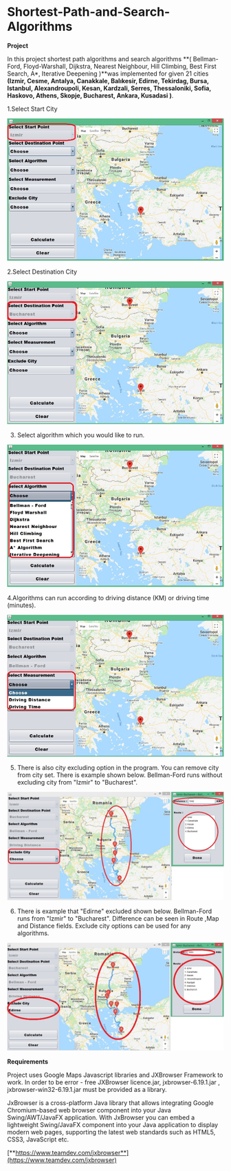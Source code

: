 # Shortest-Path-and-Search-Algorithms


**Project**

In this project shortest path algorithms and search algorithms **( Bellman-Ford, Floyd-Warshall, Dijkstra, Nearest Neighbour, Hill Climbing, Best First Search, A\*, Iterative Deepening )**was implemented for given 21 cities **(Izmir, Cesme, Antalya, Canakkale, Balıkesir, Edirne, Tekirdag, Bursa, Istanbul, Alexandroupoli, Kesan, Kardzali, Serres, Thessaloniki, Sofia, Haskovo, Athens, Skopje, Bucharest, Ankara, Kusadasi )**.

1.Select Start City

![](https://github.com/ilhans/Shortest-Path-and-Search-Algorithms/blob/master/img/start.jpg)

2.Select Destination City

![](https://github.com/ilhans/Shortest-Path-and-Search-Algorithms/blob/master/img/end.JPG)

3. Select algorithm which you would like to run.

![](https://github.com/ilhans/Shortest-Path-and-Search-Algorithms/blob/master/img/algorithm.jpg)

4.Algorithms can run according to driving distance (KM) or driving time (minutes).

![](https://github.com/ilhans/Shortest-Path-and-Search-Algorithms/blob/master/img/measurement.jpg)

5. There is also city excluding option in the program. You can remove city from city set. There is example shown below. Bellman-Ford runs without excluding city from &quot;Izmir&quot; to &quot;Bucharest&quot;.

![](https://github.com/ilhans/Shortest-Path-and-Search-Algorithms/blob/master/img/without_exclude_city.jpg)

6. There is example that &quot;Edirne&quot; excluded shown below. Bellman-Ford runs  from &quot;Izmir&quot; to &quot;Bucharest&quot;. Difference can be seen in Route ,Map  and Distance fields. Exclude city options can be used for any algorithms.

![](https://github.com/ilhans/Shortest-Path-and-Search-Algorithms/blob/master/img/with_exclude_edirne.jpg)

**Requirements**

Project uses Google Maps Javascript libraries and JXBrowser Framework to work. In order to be error - free JXBrowser licence.jar, jxbrowser-6.19.1.jar , jxbrowser-win32-6.19.1.jar must be provided as a library.

JxBrowser is a cross-platform Java library that allows integrating Google Chromium-based web browser component into your Java Swing/AWT/JavaFX application. With JxBrowser you can embed a lightweight Swing/JavaFX component into your Java application to display modern web pages, supporting the latest web standards such as HTML5, CSS3, JavaScript etc.

[**https://www.teamdev.com/jxbrowser**](https://www.teamdev.com/jxbrowser)

